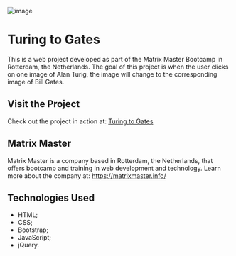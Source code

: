 ![image](https://github.com/francielleabreu/matrix-master-turing-to-gates/assets/106924001/0a69ab3e-a337-4d44-805c-50e717eb1673)
<!DOCTYPE html>
<html>
<head>
    <meta charset="UTF-8">
</head>
<body>
    <h1>Turing to Gates</h1>
    <p>This is a web project developed as part of the Matrix Master Bootcamp in Rotterdam, the Netherlands. The goal of this project is when the user clicks on one image of Alan Turig, the image will change to the corresponding image of Bill Gates.</p>
    <h2>Visit the Project</h2>
    <p>Check out the project in action at: <a href="https://francielleabreu.github.io/matrix-master-turing-to-gates/">Turing to Gates</a></p>
    <h2>Matrix Master</h2>
    <p>Matrix Master is a company based in Rotterdam, the Netherlands, that offers bootcamp and training in web development and technology. Learn more about the company at: <a href="https://matrixmaster.info/">https://matrixmaster.info/</a></p>
    <h2>Technologies Used</h2>
    <ul>
        <li>HTML;</li>
        <li>CSS;</li>
        <li>Bootstrap;</li>
        <li>JavaScript;</li>
        <li>jQuery.</li>
    </ul>
</body>
</html>
